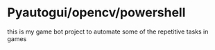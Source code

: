 # Pyautogui/opencv/powershell
this is my game bot project to automate some of the repetitive tasks in games
